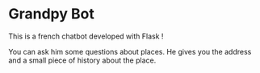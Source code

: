 # Grandpy Bot

This is a french chatbot developed with Flask !

You can ask him some questions about places. 
He gives you the address and a small piece of history about the place.